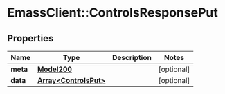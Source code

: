 # EmassClient::ControlsResponsePut

## Properties
Name | Type | Description | Notes
------------ | ------------- | ------------- | -------------
**meta** | [**Model200**](Model200.md) |  | [optional] 
**data** | [**Array&lt;ControlsPut&gt;**](ControlsPut.md) |  | [optional] 

